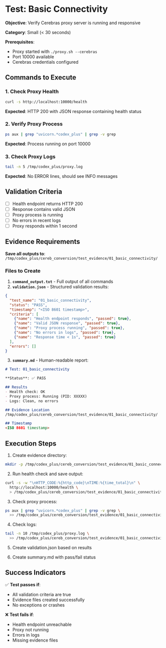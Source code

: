 # Test: Basic Connectivity

**Objective**: Verify Cerebras proxy server is running and responsive

**Category**: Small (< 30 seconds)

**Prerequisites**:
- Proxy started with `./proxy.sh --cerebras`
- Port 10000 available
- Cerebras credentials configured

## Commands to Execute

### 1. Check Proxy Health
```bash
curl -s http://localhost:10000/health
```

**Expected**: HTTP 200 with JSON response containing health status

### 2. Verify Proxy Process
```bash
ps aux | grep "uvicorn.*codex_plus" | grep -v grep
```

**Expected**: Process running on port 10000

### 3. Check Proxy Logs
```bash
tail -n 5 /tmp/codex_plus/proxy.log
```

**Expected**: No ERROR lines, should see INFO messages

## Validation Criteria

- [ ] Health endpoint returns HTTP 200
- [ ] Response contains valid JSON
- [ ] Proxy process is running
- [ ] No errors in recent logs
- [ ] Proxy responds within 1 second

## Evidence Requirements

**Save all outputs to**: `/tmp/codex_plus/cereb_conversion/test_evidence/01_basic_connectivity/`

### Files to Create

1. **`command_output.txt`** - Full output of all commands
2. **`validation.json`** - Structured validation results:
```json
{
  "test_name": "01_basic_connectivity",
  "status": "PASS",
  "timestamp": "<ISO 8601 timestamp>",
  "criteria": [
    {"name": "Health endpoint responds", "passed": true},
    {"name": "Valid JSON response", "passed": true},
    {"name": "Proxy process running", "passed": true},
    {"name": "No errors in logs", "passed": true},
    {"name": "Response time < 1s", "passed": true}
  ],
  "errors": []
}
```

3. **`summary.md`** - Human-readable report:
```markdown
# Test: 01_basic_connectivity

**Status**: ✅ PASS

## Results
- Health check: OK
- Proxy process: Running (PID: XXXXX)
- Logs: Clean, no errors

## Evidence Location
/tmp/codex_plus/cereb_conversion/test_evidence/01_basic_connectivity/

## Timestamp
<ISO 8601 timestamp>
```

## Execution Steps

1. Create evidence directory:
```bash
mkdir -p /tmp/codex_plus/cereb_conversion/test_evidence/01_basic_connectivity
```

2. Run health check and save output:
```bash
curl -s -w "\nHTTP_CODE:%{http_code}\nTIME:%{time_total}\n" \
  http://localhost:10000/health \
  > /tmp/codex_plus/cereb_conversion/test_evidence/01_basic_connectivity/command_output.txt 2>&1
```

3. Check proxy process:
```bash
ps aux | grep "uvicorn.*codex_plus" | grep -v grep \
  >> /tmp/codex_plus/cereb_conversion/test_evidence/01_basic_connectivity/command_output.txt 2>&1
```

4. Check logs:
```bash
tail -n 10 /tmp/codex_plus/proxy.log \
  >> /tmp/codex_plus/cereb_conversion/test_evidence/01_basic_connectivity/command_output.txt 2>&1
```

5. Create validation.json based on results

6. Create summary.md with pass/fail status

## Success Indicators

✅ **Test passes if**:
- All validation criteria are true
- Evidence files created successfully
- No exceptions or crashes

❌ **Test fails if**:
- Health endpoint unreachable
- Proxy not running
- Errors in logs
- Missing evidence files

